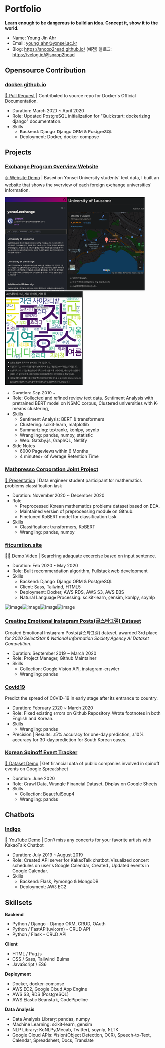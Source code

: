 # Portfolio

**Learn enough to be dangerous to build an idea. Concept it, show it to the world.**

- Name: Young Jin Ahn
- Email: young_ahn@yonsei.ac.kr
- Blog: https://snoop2head.github.io/
  (예전) 블로그: https://velog.io/@snoop2head

## Opensource Contribution

### [docker.github.io](https://github.com/docker/docker.github.io)

[🐳 Pull Request](https://github.com/docker/docker.github.io/pull/10624) | Contributed to source repo for Docker's Official Documentation.

- Duration: March 2020 ~ April 2020
- Role: Updated PostgreSQL initialization for "Quickstart: dockerizing django" documentation.
- Skills
  - Backend: Django, Django ORM & PostgreSQL
  - Deployment: Docker, docker-compose

## Projects

### [Exchange Program Overview Website](https://github.com/snoop2head/yonsei-exchange-program)

[✈️ Website Demo](https://yonsei-exchange.netlify.app/) | Based on Yonsei University students' text data, I built an website that shows the overview of each foreign exchange universities' information.

<img height="300" width="200" alt="image" src="./images/yonsei_exchange1.png"><img height="300" width="250" alt="image" src="./images/yonsei_exchange2.png"><img height="300" width="250" alt="image" src="./images/yonsei_exchange3.png">

- Duration: Sep 2019 ~
- Role: Collected and refined review text data. Sentiment Analysis with pretrained BERT model on NSMC corpus, Clustered universities with K-means clustering,
- Skills
  - Sentiment Analysis: BERT & transformers
  - Clustering: scikit-learn, matplotlib
  - Summarizing: textrankr, konlpy, soynlp
  - Wrangling: pandas, numpy, statistic
  - Web: Gatsby.js, GraphQL, Netlify
- Side Notes
  - 6000 Pageviews within 6 Months
  - 4 minutes+ of Average Retention Time

### [Mathpresso Corporation Joint Project](https://github.com/snoop2head/Mathpresso_Classification)

[📄 Presentation](https://github.com/snoop2head/Mathpresso_Classification/blob/main/YBIGTA_%EB%A7%A4%EC%93%B0%ED%94%84%EB%A0%88%EC%86%8C_%EB%AA%BD%EB%8D%B0%EC%9D%B4%ED%81%AC_Final.pdf) | Data engineer student participant for mathematics problems classification task

- Duration: November 2020 ~ December 2020
- Role
  - Preprocessed Korean mathematics problems dataset based on EDA.
  - Maintained version of preprocessing module on Github.
  - Finetuned KoBERT model for classification task.
- Skills
  - Classification: transformers, KoBERT
  - Wrangling: pandas, numpy

### [fitcuration.site](https://github.com/snoop2head/fitcuration-django)

[🏋️‍♂️ Demo Video](https://youtu.be/kef0CxzMANo?t=38) | Searching adaquate excercise based on input sentence.

- Duration: Feb 2020 ~ May 2020
- Role: Built recommendation algorithm, Fullstack web development
- Skills
  - Backend: Django, Django ORM & PostgreSQL
  - Client: Sass, Tailwind, HTML5
  - Deployment: Docker, AWS RDS, AWS S3, AWS EBS
  - Natural Language Processing: scikit-learn, gensim, konlpy, soynlp

<img width="160" alt="image" src="./images/fit_1_home_1.jpg"><img width="160" alt="image" src="./images/fit_2_search_1.jpg"><img width="150" alt="image" src="./images/fit_5_category_2.jpg"><img width="160" alt="image" src="./images/fit_4_user.jpg">

### [Creating Emotional Instagram Posts(글스타그램) Dataset](https://github.com/Keracorn/geulstagram)

Created Emotional Instagram Posts(글스타그램) dataset, awarded 3rd place for _2020 SelectStar & National Information Society Agency AI Dataset Competition_.

- Duration: September 2019 ~ March 2020
- Role: Project Manager, Github Maintainer
- Skills
  - Collection: Google Vision API, instagram-crawler
  - Wrangling: pandas

### [Covid19](https://github.com/Rank23/COVID19)

Predict the spread of COVID-19 in early stage after its entrance to country.

- Duration: February 2020 ~ March 2020
- Role: Fixed existing errors on Github Repository, Wrote footnotes in both English and Korean.
- Skills
  - Wrangling: pandas
- Precision | Results: ±5% accuracy for one-day prediction, ±10% accuracy for 30-day prediction for South Korean cases.

### [Korean Spinoff Event Tracker](https://github.com/snoop2head/spinoff_hunter_kor)

[🧩 Dataset Demo](https://docs.google.com/spreadsheets/d/1chJ2NKHVc0gKjsMaQI1UHEPxdjneV1ZWaTGHseQvxP4/edit?usp=sharing) | Get financial data of public companies involved in spinoff events on Google Spreadsheet

- Duration: June 2020
- Role: Crawl Data, Wrangle Financial Dataset, Display on Google Sheets
- Skills
  - Collection: BeautifulSoup4
  - Wrangling: pandas

## Chatbots

### [Indigo](https://github.com/snoop2head/indigo)

[🎹 YouTube Demo](https://www.youtube.com/watch?v=uIOWqumaOD4) | Don't miss any concerts for your favorite artists with KakaoTalk Chatbot

- Duration: July 2019 ~ August 2019
- Role: Created API server for KakaoTalk chatbot, Visualized concert schedules on user's Google Calendar, Created / Updated events in Google Calendar.
- Skills
  - Backend: Flask, Pymongo & MongoDB
  - Deployment: AWS EC2

## Skillsets

**Backend**

- Python / Django - Django ORM, CRUD, OAuth
- Python / FastAPI(uvicorn) - CRUD API
- Python / Flask - CRUD API

**Client**

- HTML / Pug.js
- CSS / Sass, Tailwind, Bulma
- JavaScript / ES6

**Deployment**

- Docker, docker-compose
- AWS EC2, Google Cloud App Engine
- AWS S3, RDS (PostgreSQL)
- AWS Elastic Beanstalk, CodePipeline

**Data Analysis**

- Data Analysis Library: pandas, numpy
- Machine Learning: scikit-learn, gensim
- NLP Library: KoNLPy(Mecab, Twitter), soynlp, NLTK
- Google Cloud APIs: Vision(Object Detection, OCR), Speech-to-Text, Calendar, Spreadsheet, Docs, Translate
